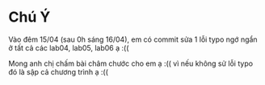 # Chú Ý
Vào đêm 15/04 (sau 0h sáng 16/04), em có commit sửa 1 lỗi typo ngớ ngẩn
ở tất cả các lab04, lab05, lab06 ạ :((

Mong anh chị chấm bài châm chước cho em ạ :(( vì nếu không sử lỗi typo đó
là sập cả chương trình ạ :((
